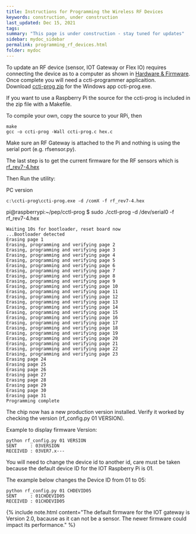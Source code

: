 ```yaml
---
title: Instructions for Programming the Wireless RF Devices
keywords: construction, under construction
last_updated: Dec 15, 2021
tags:
summary: "This page is under construction - stay tuned for updates"
sidebar: mydoc_sidebar
permalink: programming_rf_devices.html
folder: mydoc
---
```


To update an RF device (sensor, IOT Gateway or Flex IO) requires connecting the device as to a computer as shown in [Hardware & Firmware](hardware_and_firmware.html).
Once complete you will need a ccti-programmer applicaition.<br />
Download [ccti-prog zip](https://projects.privateeyepi.com/home/home-alarm-system-project/wireless-projects/apps/ccti-prog.zip) for the Windows app ccti-prog.exe.

If you want to use a Raspberry Pi the source for the ccti-prog is included in the zip file with a Makefile.

To compile your own, copy the source to your RPi, then
```
make
gcc -o ccti-prog -Wall ccti-prog.c hex.c
```
Make sure an RF Gateway is attached to the Pi and nothing is using the serial port (e.g. rfsensor.py).

The last step is to get the current firmware for the RF sensors which is [rf_rev7-4.hex](https://projects.privateeyepi.com/home/home-alarm-system-project/wireless-projects/apps/rf_rev7-4.hex)

Then Run the utility:

PC version
```
c:\ccti-prog\ccti-prog.exe -d /comX -f rf_rev7-4.hex
```
pi@raspberrypi:~/pep/cctl-prog $ sudo ./cctl-prog  -d /dev/serial0 -f rf_rev7-4.hex
```
Waiting 10s for bootloader, reset board now
...Bootloader detected
Erasing page 1
Erasing, programming and verifying page 2
Erasing, programming and verifying page 3
Erasing, programming and verifying page 4
Erasing, programming and verifying page 5
Erasing, programming and verifying page 6
Erasing, programming and verifying page 7
Erasing, programming and verifying page 8
Erasing, programming and verifying page 9
Erasing, programming and verifying page 10
Erasing, programming and verifying page 11
Erasing, programming and verifying page 12
Erasing, programming and verifying page 13
Erasing, programming and verifying page 14
Erasing, programming and verifying page 15
Erasing, programming and verifying page 16
Erasing, programming and verifying page 17
Erasing, programming and verifying page 18
Erasing, programming and verifying page 19
Erasing, programming and verifying page 20
Erasing, programming and verifying page 21
Erasing, programming and verifying page 22
Erasing, programming and verifying page 23
Erasing page 24
Erasing page 25
Erasing page 26
Erasing page 27
Erasing page 28
Erasing page 29
Erasing page 30
Erasing page 31
Programming complete
```

The chip now has a new production version installed. Verify it worked by checking the version (rf_config.py 01 VERSION).

Example to display firmware Version:

```
python rf_config.py 01 VERSION
SENT     : 03VERSION
RECEIVED : 03VER7.x---
```
You will need to change the device id to another id, care must be taken because the default device ID for the IOT Raspberry Pi is 01.

The example below changes the Device ID from 01 to 05:
```
python rf_config.py 01 CHDEVID05
SENT     : 01CHDEVID05
RECEIVED : 01CHDEVID05
```
{% include note.html content="The default firmware for the IOT gateway is Version 2.0, bacause as it can not be a sensor. The newer firmware could impact its performance." %}



